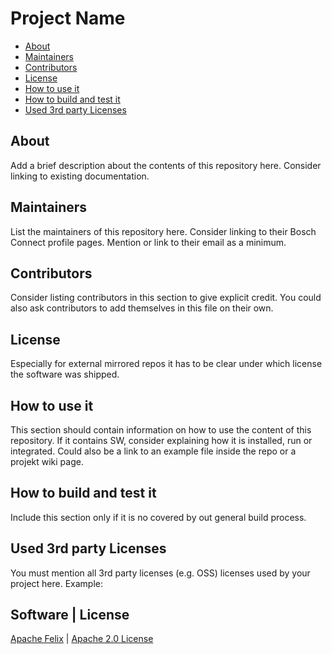 # Project Name

* [About](#about)
* [Maintainers](#maintainers)
* [Contributors](#contributors)
* [License](#license)
* [How to use it](#use)
* [How to build and test it](#build)
* [Used 3rd party Licenses](#licenses)

## About<a name="about"></a>

Add a brief description about the contents of this repository here. Consider
linking to existing documentation.

## Maintainers<a name="maintainers"></a>

List the maintainers of this repository here. Consider linking to their 
Bosch Connect profile pages. Mention or link to their email as a minimum.

## Contributors<a name="contributors"></a>

Consider listing contributors in this section to give explicit credit. You 
could also ask contributors to add themselves in this file on their own.

## License<a name="license"></a>
 
Especially for external mirrored repos it has to be clear under which license
the software was shipped.

## How to use it<a name="use"></a>

This section should contain information on how to use the content of this
repository. If it contains SW, consider explaining how it is installed, run or
integrated. Could also be a link to an example file inside the repo or a projekt
wiki page.

## How to build and test it<a name="build"></a>

Include this section only if it is no covered by out general build process.

## Used 3rd party Licenses<a name="licenses"></a>

You must mention all 3rd party licenses (e.g. OSS) licenses used by your
project here. Example:

Software | License
------------------
[Apache Felix](http://felix.apache.org/) | [Apache 2.0 License](http://www.apache.org/licenses/LICENSE-2.0.txt)

